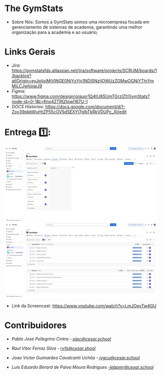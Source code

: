 # The GymStats

- Sobre Nós:
Somos a GymStats somos uma microempresa focada em gerenciamento de sistemas de academia, garantindo uma melhor organização para a academia e ao usuário;
  





# Links Gerais

- *Jira:*  https://gymstatsfds.atlassian.net/jira/software/projects/SCRUM/boards/1/backlog?atlOrigin=eyJpIjoiMjVlNGE0NjYxYjc1NDI5NzljOWUzZGMwOGNiYThiYmMiLCJwIjoiaiJ9
- *Figma:* https://www.figma.com/design/oiquor1Q4tU8SUmTGrzlZf/GymStats?node-id=0-1&t=Knx4ZTRQ1qwj167U-1
- *DOCS Historias:* https://docs.google.com/document/d/1-Zoy39pkbWuHtZP55cOV5dSEXYI7gIbTkRkVDUPc_XI/edit
# Entrega 1️⃣:
![alt text](<assets/WhatsApp Image 2025-03-17 at 14.17.02.jpeg>) 
![alt text](<assets/WhatsApp Image 2025-03-17 at 14.16.47.jpeg>)
- Link da Screencast: https://www.youtube.com/watch?v=LmJOevTw4GU
  



# Contribuidores

- *Pablo José Pellegrino Cintra - pjpc@cesar.school*

- *Raul Vitor Ferraz Silva - rvfs@cesar.shool*

- *Joao Victor Guimarães Cavalcanti Uchôa - jvgcu@cesar.school*

- *Luís Eduardo Bérard de Paiva Moura Rodrigues -lebpmr@cesar.school*